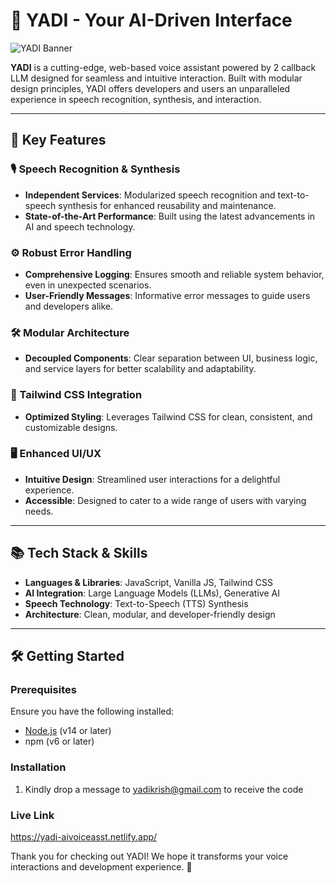 # 🌟 YADI - Your AI-Driven Interface

![YADI Banner](https://i.postimg.cc/SsJHV9Kp/YADI-AI-VOICE-ASSISTANT.png)

**YADI** is a cutting-edge, web-based voice assistant powered by 2 callback LLM designed for seamless and intuitive interaction. Built with modular design principles, YADI offers developers and users an unparalleled experience in speech recognition, synthesis, and interaction.

---

## 🚀 Key Features

### 🎙️ Speech Recognition & Synthesis
- **Independent Services**: Modularized speech recognition and text-to-speech synthesis for enhanced reusability and maintenance.
- **State-of-the-Art Performance**: Built using the latest advancements in AI and speech technology.

### ⚙️ Robust Error Handling
- **Comprehensive Logging**: Ensures smooth and reliable system behavior, even in unexpected scenarios.
- **User-Friendly Messages**: Informative error messages to guide users and developers alike.

### 🛠 Modular Architecture
- **Decoupled Components**: Clear separation between UI, business logic, and service layers for better scalability and adaptability.

### 🎨 Tailwind CSS Integration
- **Optimized Styling**: Leverages Tailwind CSS for clean, consistent, and customizable designs.

### 🖥️ Enhanced UI/UX
- **Intuitive Design**: Streamlined user interactions for a delightful experience.
- **Accessible**: Designed to cater to a wide range of users with varying needs.

---

## 📚 Tech Stack & Skills

- **Languages & Libraries**: JavaScript, Vanilla JS, Tailwind CSS
- **AI Integration**: Large Language Models (LLMs), Generative AI
- **Speech Technology**: Text-to-Speech (TTS) Synthesis
- **Architecture**: Clean, modular, and developer-friendly design

---

## 🛠️ Getting Started

### Prerequisites
Ensure you have the following installed:
- [Node.js](https://nodejs.org/) (v14 or later)
- npm (v6 or later)

### Installation
1. Kindly drop a message to yadikrish@gmail.com to receive the code

### Live Link
https://yadi-aivoiceasst.netlify.app/

Thank you for checking out YADI! We hope it transforms your voice interactions and development experience. 🌟

